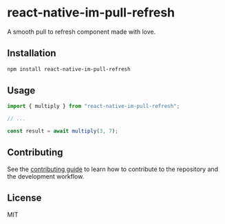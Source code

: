 # react-native-im-pull-refresh

A smooth pull to refresh component made with love.

## Installation

```sh
npm install react-native-im-pull-refresh
```

## Usage

```js
import { multiply } from "react-native-im-pull-refresh";

// ...

const result = await multiply(3, 7);
```

## Contributing

See the [contributing guide](CONTRIBUTING.md) to learn how to contribute to the repository and the development workflow.

## License

MIT
